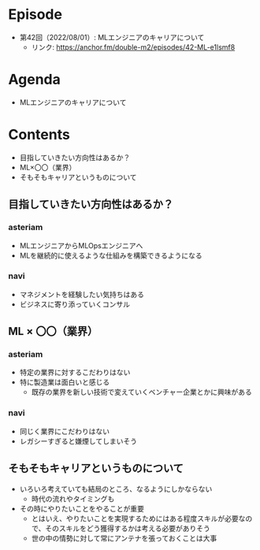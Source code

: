 # Episode
- 第42回（2022/08/01）: MLエンジニアのキャリアについて
    - リンク: https://anchor.fm/double-m2/episodes/42-ML-e1lsmf8

# Agenda
- MLエンジニアのキャリアについて

# Contents
- 目指していきたい方向性はあるか？
- ML×〇〇（業界）
- そもそもキャリアというものについて

## 目指していきたい方向性はあるか？
### asteriam
- MLエンジニアからMLOpsエンジニアへ
- MLを継続的に使えるような仕組みを構築できるようになる

### navi
- マネジメントを経験したい気持ちはある
- ビジネスに寄り添っていくコンサル

## ML × 〇〇（業界）
### asteriam
- 特定の業界に対するこだわりはない
- 特に製造業は面白いと感じる
    - 既存の業界を新しい技術で変えていくベンチャー企業とかに興味がある

### navi
- 同じく業界にこだわりはない
- レガシーすぎると嫌煙してしまいそう

## そもそもキャリアというものについて
- いろいろ考えていても結局のところ、なるようにしかならない
    - 時代の流れやタイミングも
- その時にやりたいことをやることが重要
    - とはいえ、やりたいことを実現するためにはある程度スキルが必要なので、そのスキルをどう獲得するかは考える必要がありそう
    - 世の中の情勢に対して常にアンテナを張っておくことは大事